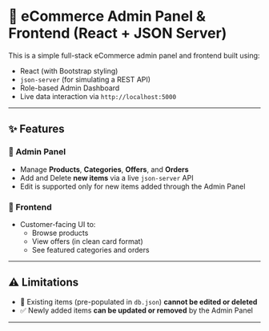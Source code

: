 # 🛒 eCommerce Admin Panel & Frontend (React + JSON Server)

This is a simple full-stack eCommerce admin panel and frontend built using:

- React (with Bootstrap styling)
- `json-server` (for simulating a REST API)
- Role-based Admin Dashboard
- Live data interaction via `http://localhost:5000`

---

## ✨ Features

### 🔹 Admin Panel
- Manage **Products**, **Categories**, **Offers**, and **Orders**
- Add and Delete **new items** via a live `json-server` API
- Edit is supported only for new items added through the Admin Panel

### 🔹 Frontend
- Customer-facing UI to:
  - Browse products
  - View offers (in clean card format)
  - See featured categories and orders

---

## ⚠️ Limitations

- 🚫 Existing items (pre-populated in `db.json`) **cannot be edited or deleted**
- ✅ Newly added items **can be updated or removed** by the Admin Panel

---
